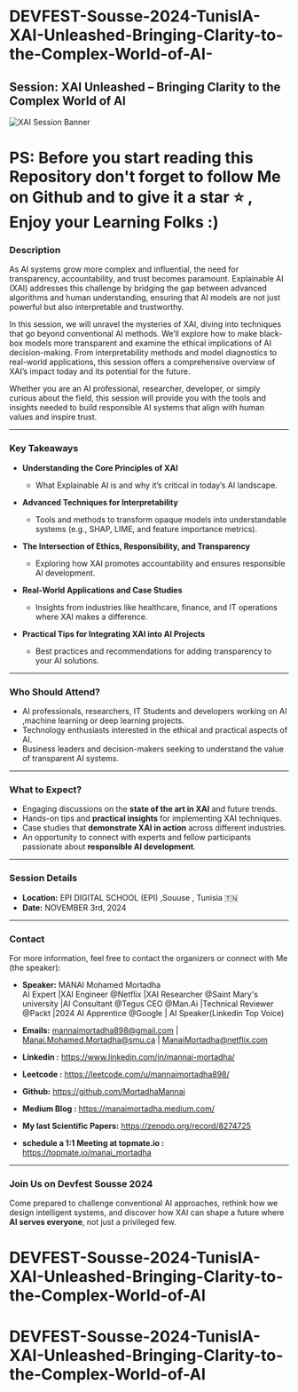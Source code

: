 # DEVFEST-Sousse-2024-TunisIA-XAI-Unleashed-Bringing-Clarity-to-the-Complex-World-of-AI-
    
## Session: **XAI Unleashed – Bringing Clarity to the Complex World of AI**  


![XAI Session Banner](https://encrypted-tbn0.gstatic.com/images?q=tbn:ANd9GcRt3ohsqbbrpav9UrrvClxENWci0NR6eXpJkA&s)



# PS: Before you start reading this Repository don't forget to follow Me on Github and to give it a star  ⭐️  , Enjoy your Learning Folks :) 

### **Description**  
As AI systems grow more complex and influential, the need for transparency, accountability, and trust becomes paramount. Explainable AI (XAI) addresses this challenge by bridging the gap between advanced algorithms and human understanding, ensuring that AI models are not just powerful but also interpretable and trustworthy.  

In this session, we will unravel the mysteries of XAI, diving into techniques that go beyond conventional AI methods. We’ll explore how to make black-box models more transparent and examine the ethical implications of AI decision-making. From interpretability methods and model diagnostics to real-world applications, this session offers a comprehensive overview of XAI’s impact today and its potential for the future.  

Whether you are an AI professional, researcher, developer, or simply curious about the field, this session will provide you with the tools and insights needed to build responsible AI systems that align with human values and inspire trust.  

---

### **Key Takeaways**  
- **Understanding the Core Principles of XAI**  
   - What Explainable AI is and why it’s critical in today’s AI landscape.  

- **Advanced Techniques for Interpretability**  
   - Tools and methods to transform opaque models into understandable systems (e.g., SHAP, LIME, and feature importance metrics).  

- **The Intersection of Ethics, Responsibility, and Transparency**  
   - Exploring how XAI promotes accountability and ensures responsible AI development.  

- **Real-World Applications and Case Studies**  
   - Insights from industries like healthcare, finance, and IT operations where XAI makes a difference.  

- **Practical Tips for Integrating XAI into AI Projects**  
   - Best practices and recommendations for adding transparency to your AI solutions.  

---

### **Who Should Attend?**  
- AI professionals, researchers, IT Students and developers working on AI ,machine learning or deep learning projects.  
- Technology enthusiasts interested in the ethical and practical aspects of AI.  
- Business leaders and decision-makers seeking to understand the value of transparent AI systems.  

---

### **What to Expect?**  
- Engaging discussions on the **state of the art in XAI** and future trends.  
- Hands-on tips and **practical insights** for implementing XAI techniques.  
- Case studies that **demonstrate XAI in action** across different industries.  
- An opportunity to connect with experts and fellow participants passionate about **responsible AI development**.  

---

### **Session Details**  
- **Location:** EPI DIGITAL SCHOOL (EPI) ,Souuse , Tunisia 🇹🇳   
- **Date:** NOVEMBER 3rd, 2024
---

### **Contact**  
For more information, feel free to contact the organizers or connect with Me (the speaker):  

- **Speaker:** MANAI Mohamed Mortadha  
AI Expert |XAI Engineer @Netflix |XAI Researcher @Saint Mary's university |AI Consultant @Tegus
CEO @Man.Ai |Technical Reviewer @Packt |2024 AI Apprentice @Google | AI Speaker(Linkedin Top Voice)

- **Emails:** mannaimortadha898@gmail.com | Manai.Mohamed.Mortadha@smu.ca | ManaiMortadha@netflix.com
- **Linkedin :** https://www.linkedin.com/in/mannai-mortadha/
- **Leetcode :** https://leetcode.com/u/mannaimortadha898/
- **Github:** https://github.com/MortadhaMannai 
- **Medium Blog :** https://manaimortadha.medium.com/ 
- **My last Scientific Papers:** https://zenodo.org/record/8274725
- **schedule a 1:1 Meeting at topmate.io :** https://topmate.io/manai_mortadha

---


### **Join Us on Devfest Sousse 2024**  
Come prepared to challenge conventional AI approaches, rethink how we design intelligent systems, and discover how XAI can shape a future where **AI serves everyone**, not just a privileged few.  

# DEVFEST-Sousse-2024-TunisIA-XAI-Unleashed-Bringing-Clarity-to-the-Complex-World-of-AI
# DEVFEST-Sousse-2024-TunisIA-XAI-Unleashed-Bringing-Clarity-to-the-Complex-World-of-AI
